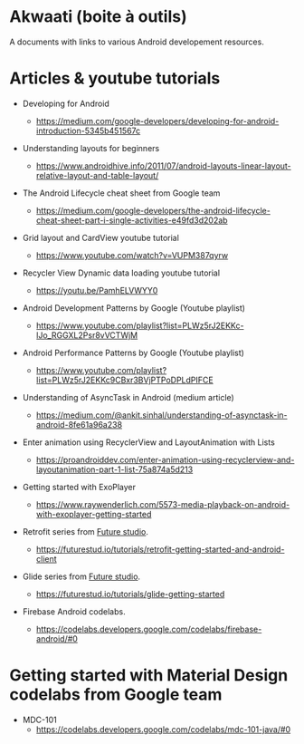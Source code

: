# Akwaati (boite à outils)
  A documents with links to various Android developement resources.

# Articles & youtube tutorials

* Developing for Android
  - https://medium.com/google-developers/developing-for-android-introduction-5345b451567c

* Understanding layouts for beginners
  - https://www.androidhive.info/2011/07/android-layouts-linear-layout-relative-layout-and-table-layout/

* The Android Lifecycle cheat sheet from Google team

  - https://medium.com/google-developers/the-android-lifecycle-cheat-sheet-part-i-single-activities-e49fd3d202ab

* Grid layout and CardView youtube tutorial

  - https://www.youtube.com/watch?v=VUPM387qyrw

* Recycler View Dynamic data loading youtube tutorial

  - https://youtu.be/PamhELVWYY0

* Android Development Patterns by Google (Youtube playlist)

  - https://www.youtube.com/playlist?list=PLWz5rJ2EKKc-lJo_RGGXL2Psr8vVCTWjM

* Android Performance Patterns by Google (Youtube playlist)

  - https://www.youtube.com/playlist?list=PLWz5rJ2EKKc9CBxr3BVjPTPoDPLdPIFCE

* Understanding of AsyncTask in Android (medium article)

  - https://medium.com/@ankit.sinhal/understanding-of-asynctask-in-android-8fe61a96a238

* Enter animation using RecyclerView and LayoutAnimation with Lists

  - https://proandroiddev.com/enter-animation-using-recyclerview-and-layoutanimation-part-1-list-75a874a5d213
  
* Getting started with ExoPlayer
  - https://www.raywenderlich.com/5573-media-playback-on-android-with-exoplayer-getting-started
  
* Retrofit series from [Future studio](https://futurestud.io/).
    - https://futurestud.io/tutorials/retrofit-getting-started-and-android-client
    
* Glide series from [Future studio](https://futurestud.io/).
    - https://futurestud.io/tutorials/glide-getting-started
    
* Firebase Android codelabs.
    - https://codelabs.developers.google.com/codelabs/firebase-android/#0
    
# Getting started with Material Design codelabs from Google team
* MDC-101
  - https://codelabs.developers.google.com/codelabs/mdc-101-java/#0
